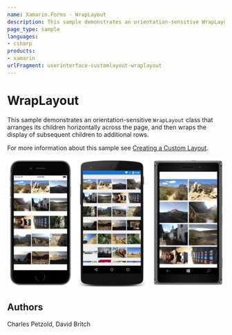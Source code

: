 ```yaml
---
name: Xamarin.Forms - WrapLayout
description: This sample demonstrates an orientation-sensitive WrapLayout class that arranges its children horizontally across the page, and then wraps the...
page_type: sample
languages:
- csharp
products:
- xamarin
urlFragment: userinterface-customlayout-wraplayout
---
```

# WrapLayout

This sample demonstrates an orientation-sensitive `WrapLayout` class that arranges its children horizontally across the page, and then wraps the display of subsequent children to additional rows.

For more information about this sample see [Creating a Custom Layout](https://developer.xamarin.com/guides/xamarin-forms/user-interface/layouts/custom/).

![WrapLayout application screenshot](Screenshots/01All.png "WrapLayout application screenshot")

## Authors

Charles Petzold, David Britch
